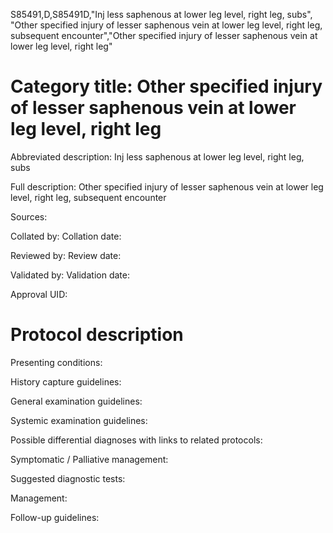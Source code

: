 S85491,D,S85491D,"Inj less saphenous at lower leg level, right leg, subs", "Other specified injury of lesser saphenous vein at lower leg level, right leg, subsequent encounter","Other specified injury of lesser saphenous vein at lower leg level, right leg"
# Category title: Other specified injury of lesser saphenous vein at lower leg level, right leg

Abbreviated description: Inj less saphenous at lower leg level, right leg, subs

Full description: Other specified injury of lesser saphenous vein at lower leg level, right leg, subsequent encounter

Sources:

Collated by:
Collation date:

Reviewed by:
Review date:

Validated by:
Validation date:

Approval UID:

# Protocol description

Presenting conditions:

History capture guidelines:

General examination guidelines:

Systemic examination guidelines:

Possible differential diagnoses with links to related protocols:

Symptomatic / Palliative management:

Suggested diagnostic tests:

Management:

Follow-up guidelines:
